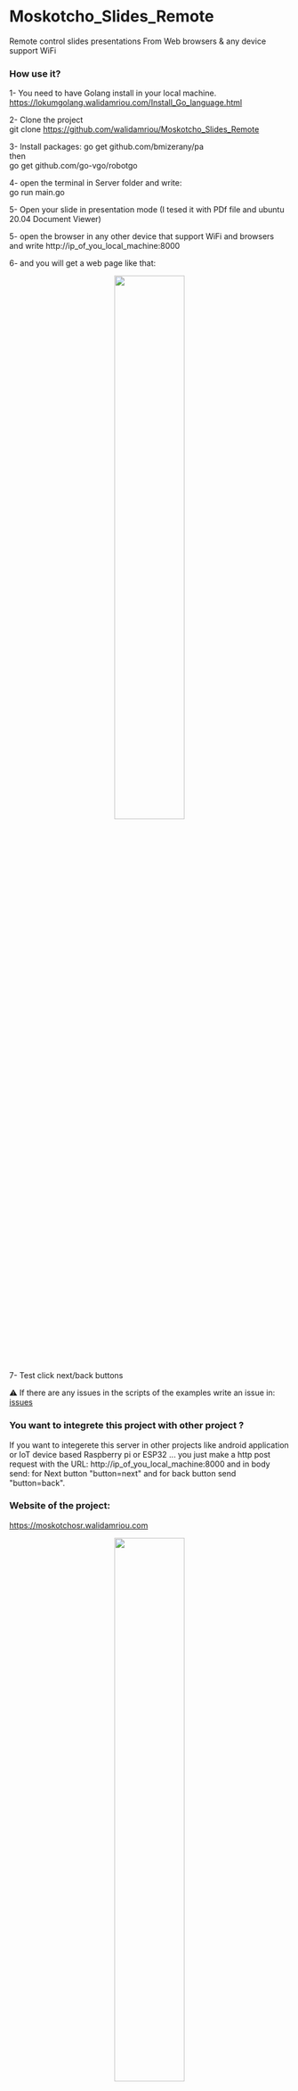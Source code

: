 # Moskotcho_Slides_Remote
Remote control slides presentations From Web browsers &amp; any device support WiFi 

### How use it?

1- You need to have Golang install in your local machine.    
https://lokumgolang.walidamriou.com/Install_Go_language.html   

2- Clone the project  
git clone https://github.com/walidamriou/Moskotcho_Slides_Remote  

3- Install packages:
go get github.com/bmizerany/pa  
then  
go get github.com/go-vgo/robotgo  

4- open the terminal in Server folder and write:   
go run main.go    

5- Open your slide in presentation mode (I tesed it with PDf file and ubuntu 20.04 Document Viewer)  

5- open the browser in any other device that support WiFi and browsers and write http://ip_of_you_local_machine:8000 

6- and you will get a web page like that:   
<p align="center">
  <img width="50%" height="50%" src="https://github.com/walidamriou/Moskotcho_Slides_Remote/blob/master/img/localhost_8000_(Galaxy%20S5).png">
</p>

7- Test click next/back buttons   

:warning: If there are any issues in the scripts of the examples write an issue in: [issues](https://github.com/walidamriou/LokumGoLang/issues "issues")   

### You want to integrete this project with other project ?
If you want to integerete this server in other projects like android application or IoT device based Raspberry pi or ESP32 ...
you just make a http post request with the URL: http://ip_of_you_local_machine:8000 and in body send: 
for Next button "button=next" and for back button send "button=back".

### Website of the project:  
https://moskotchosr.walidamriou.com

<p align="center">
  <img width="50%" height="50%" src="https://github.com/walidamriou/Moskotcho_Slides_Remote/blob/master/img/anim.png">
</p>

### If you need any help or informations:
:large_blue_circle:	 Facebook: https://www.facebook.com/walidamriou   
:large_blue_circle:  Twitter: https://twitter.com/walidamriou    
:red_circle: Email:  contact [at] walidamriou [dot] com    






